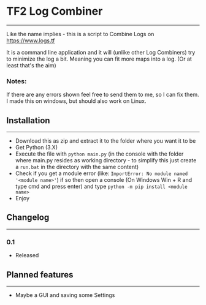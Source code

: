 # TF2 Log Combiner
_____________________________________________
Like the name implies - this is a script to Combine Logs on https://www.logs.tf 

It is a command line application and it will (unlike other Log Combiners) try to minimize the log a bit.
Meaning you can fit more maps into a log. (Or at least that's the aim)

### Notes:  

If there are any errors shown feel free to send them to me, so I can fix them.
I made this on windows, but should also work on Linux.

## Installation
_____________________________________________

* Download this as zip and extract it to the folder where you want it to be
* Get Python (3.X)
* Execute the file with `python main.py` (in the console with the folder where main.py resides as working directory - to simplify this just create a `run.bat` in the directory with the same content)
* Check if you get a module error (like: `ImportError: No module named '<module name>'`) if so then open a console (On Windows Win + R and type cmd and press enter) and type `python -m pip install <module name>`
* Enjoy

## Changelog
_____________________________________________


### 0.1

* Released


## Planned features
_____________________________________________

* Maybe a GUI and saving some Settings
